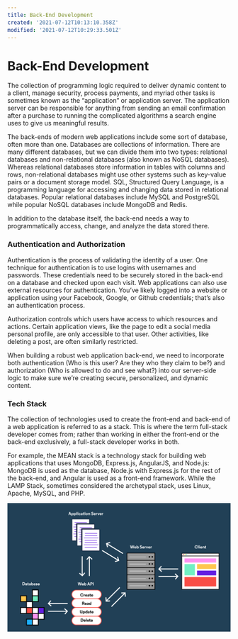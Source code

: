 ```yaml
---
title: Back-End Development
created: '2021-07-12T10:13:10.358Z'
modified: '2021-07-12T10:29:33.501Z'
---
```


# Back-End Development

The collection of programming logic required to deliver dynamic content to a client, manage security, process payments, and myriad other tasks is sometimes known as the “application” or application server. The application server can be responsible for anything from sending an email confirmation after a purchase to running the complicated algorithms a search engine uses to give us meaningful results.

The back-ends of modern web applications include some sort of database, often more than one. Databases are collections of information. There are many different databases, but we can divide them into two types: relational databases and non-relational databases (also known as NoSQL databases). Whereas relational databases store information in tables with columns and rows, non-relational databases might use other systems such as key-value pairs or a document storage model. SQL, Structured Query Language, is a programming language for accessing and changing data stored in relational databases. Popular relational databases include MySQL and PostgreSQL while popular NoSQL databases include MongoDB and Redis.

In addition to the database itself, the back-end needs a way to programmatically access, change, and analyze the data stored there.

### Authentication and Authorization

Authentication is the process of validating the identity of a user. One technique for authentication is to use logins with usernames and passwords. These credentials need to be securely stored in the back-end on a database and checked upon each visit. Web applications can also use external resources for authentication. You’ve likely logged into a website or application using your Facebook, Google, or Github credentials; that’s also an authentication process.

Authorization controls which users have access to which resources and actions. Certain application views, like the page to edit a social media personal profile, are only accessible to that user. Other activities, like deleting a post, are often similarly restricted.

When building a robust web application back-end, we need to incorporate both authentication (Who is this user? Are they who they claim to be?) and authorization (Who is allowed to do and see what?) into our server-side logic to make sure we’re creating secure, personalized, and dynamic content.

### Tech Stack

The collection of technologies used to create the front-end and back-end of a web application is referred to as a stack. This is where the term full-stack developer comes from; rather than working in either the front-end or the back-end exclusively, a full-stack developer works in both.

For example, the MEAN stack is a technology stack for building web applications that uses MongoDB, Express.js, AngularJS, and Node.js: MongoDB is used as the database, Node.js with Express.js for the rest of the back-end, and Angular is used as a front-end framework. While the LAMP Stack, sometimes considered the archetypal stack, uses Linux, Apache, MySQL, and PHP.

![Back End](./back_end.svg)
